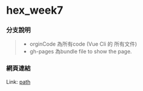 # hex_week7
### 分支說明
>- orginCode 為所有code (Vue Cli 的 所有文件)
>- gh-pages 為bundle file to show the page.
### 網頁連結
Link: [path](https://dyious.github.io/hex_week_7/#/)
